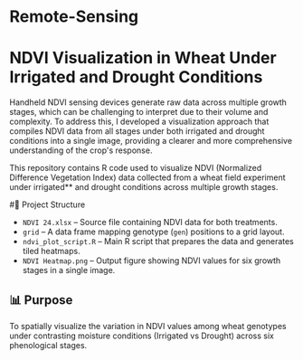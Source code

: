 # Remote-Sensing
# NDVI Visualization in Wheat Under Irrigated and Drought Conditions
Handheld NDVI sensing devices generate raw data across multiple growth stages, which can be challenging to interpret due to their volume and complexity. To address this, I developed a visualization approach that compiles NDVI data from all stages under both irrigated and drought conditions into a single image, providing a clearer and more comprehensive understanding of the crop's response.


This repository contains R code used to visualize NDVI (Normalized Difference Vegetation Index) data collected from a wheat field experiment under irrigated** and drought conditions across multiple growth stages.

#📁 Project Structure

- `NDVI 24.xlsx` – Source file containing NDVI data for both treatments.
- `grid` – A data frame mapping genotype (`gen`) positions to a grid layout.
- `ndvi_plot_script.R` – Main R script that prepares the data and generates tiled heatmaps.
- `NDVI Heatmap.png` – Output figure showing NDVI values for six growth stages in a single image.

## 📊 Purpose

To spatially visualize the variation in NDVI values among wheat genotypes under contrasting moisture conditions (Irrigated vs Drought) across six phenological stages.
